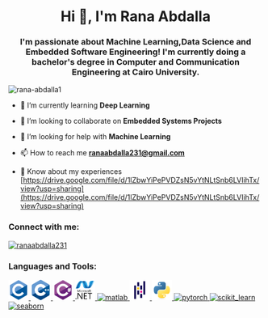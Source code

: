 <h1 align="center">Hi 👋, I'm Rana Abdalla</h1>
<h3 align="center">I'm passionate about Machine Learning,Data Science and Embedded Software Engineering! I'm currently doing a bachelor's degree in Computer and Communication Engineering at Cairo University.</h3>

<p align="left"> <img src="https://komarev.com/ghpvc/?username=rana-abdalla1&label=Profile%20views&color=0e75b6&style=flat" alt="rana-abdalla1" /> </p>

- 🌱 I’m currently learning **Deep Learning**

- 👯 I’m looking to collaborate on **Embedded Systems Projects**

- 🤝 I’m looking for help with **Machine Learning**

- 📫 How to reach me **ranaabdalla231@gmail.com**

- 📄 Know about my experiences [https://drive.google.com/file/d/1lZbwYiPePVDZsN5vYtNLtSnb6LVIihTx/view?usp=sharing](https://drive.google.com/file/d/1lZbwYiPePVDZsN5vYtNLtSnb6LVIihTx/view?usp=sharing)

<h3 align="left">Connect with me:</h3>
<p align="left">
<a href="https://linkedin.com/in/ranaabdalla231" target="blank"><img align="center" src="https://raw.githubusercontent.com/rahuldkjain/github-profile-readme-generator/master/src/images/icons/Social/linked-in-alt.svg" alt="ranaabdalla231" height="30" width="40" /></a>
</p>

<h3 align="left">Languages and Tools:</h3>
<p align="left"> <a href="https://www.cprogramming.com/" target="_blank" rel="noreferrer"> <img src="https://raw.githubusercontent.com/devicons/devicon/master/icons/c/c-original.svg" alt="c" width="40" height="40"/> </a> <a href="https://www.w3schools.com/cpp/" target="_blank" rel="noreferrer"> <img src="https://raw.githubusercontent.com/devicons/devicon/master/icons/cplusplus/cplusplus-original.svg" alt="cplusplus" width="40" height="40"/> </a> <a href="https://www.w3schools.com/cs/" target="_blank" rel="noreferrer"> <img src="https://raw.githubusercontent.com/devicons/devicon/master/icons/csharp/csharp-original.svg" alt="csharp" width="40" height="40"/> </a> <a href="https://dotnet.microsoft.com/" target="_blank" rel="noreferrer"> <img src="https://raw.githubusercontent.com/devicons/devicon/master/icons/dot-net/dot-net-original-wordmark.svg" alt="dotnet" width="40" height="40"/> </a> <a href="https://www.mathworks.com/" target="_blank" rel="noreferrer"> <img src="https://upload.wikimedia.org/wikipedia/commons/2/21/Matlab_Logo.png" alt="matlab" width="40" height="40"/> </a> <a href="https://pandas.pydata.org/" target="_blank" rel="noreferrer"> <img src="https://raw.githubusercontent.com/devicons/devicon/2ae2a900d2f041da66e950e4d48052658d850630/icons/pandas/pandas-original.svg" alt="pandas" width="40" height="40"/> </a> <a href="https://www.python.org" target="_blank" rel="noreferrer"> <img src="https://raw.githubusercontent.com/devicons/devicon/master/icons/python/python-original.svg" alt="python" width="40" height="40"/> </a> <a href="https://pytorch.org/" target="_blank" rel="noreferrer"> <img src="https://www.vectorlogo.zone/logos/pytorch/pytorch-icon.svg" alt="pytorch" width="40" height="40"/> </a> <a href="https://scikit-learn.org/" target="_blank" rel="noreferrer"> <img src="https://upload.wikimedia.org/wikipedia/commons/0/05/Scikit_learn_logo_small.svg" alt="scikit_learn" width="40" height="40"/> </a> <a href="https://seaborn.pydata.org/" target="_blank" rel="noreferrer"> <img src="https://seaborn.pydata.org/_images/logo-mark-lightbg.svg" alt="seaborn" width="40" height="40"/> </a> </p>


